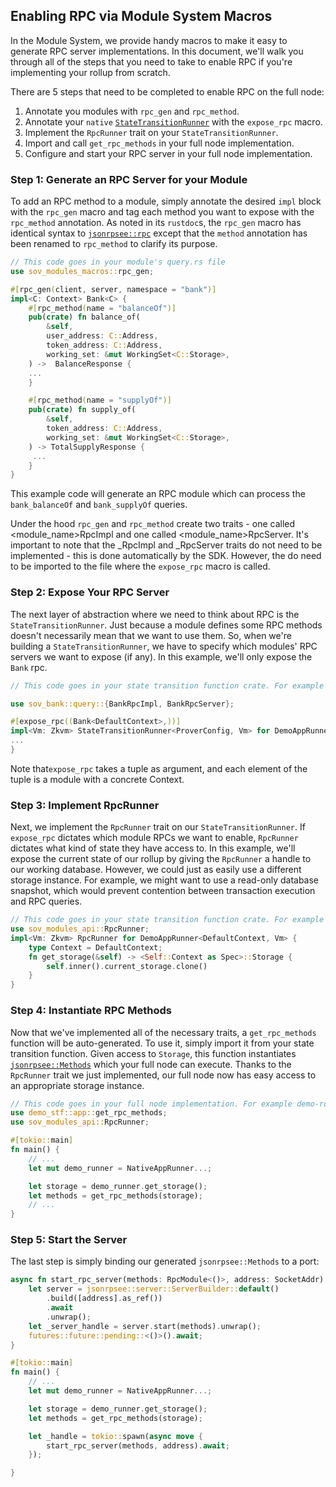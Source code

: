 ## Enabling RPC via Module System Macros

In the Module System, we provide handy macros to make it easy to generate RPC server implementations. In this document,
we'll walk you through all of the steps that you need to take to enable RPC if you're implementing your rollup
from scratch.

There are 5 steps that need to be completed to enable RPC on the full node:

1. Annotate you modules with `rpc_gen` and `rpc_method`.
2. Annotate your `native` [`StateTransitionRunner`](../rollup-interface/src/state_machine/stf.rs) with the `expose_rpc` macro.
3. Implement the `RpcRunner` trait on your `StateTransitionRunner`.
4. Import and call `get_rpc_methods` in your full node implementation.
5. Configure and start your RPC server in your full node implementation.

### Step 1: Generate an RPC Server for your Module

To add an RPC method to a module, simply annotate the desired `impl` block with the `rpc_gen` macro and tag each
method you want to expose with the `rpc_method` annotation. As noted in its `rustdoc`s, the `rpc_gen` macro
has identical syntax to [`jsonrpsee::rpc`](https://docs.rs/jsonrpsee-proc-macros/0.18.2/jsonrpsee_proc_macros/attr.rpc.html)
except that the `method` annotation has been renamed to `rpc_method` to clarify its purpose.

```rust
// This code goes in your module's query.rs file
use sov_modules_macros::rpc_gen;

#[rpc_gen(client, server, namespace = "bank")]
impl<C: Context> Bank<C> {
    #[rpc_method(name = "balanceOf")]
    pub(crate) fn balance_of(
        &self,
        user_address: C::Address,
        token_address: C::Address,
        working_set: &mut WorkingSet<C::Storage>,
    ) ->  BalanceResponse {
    ...
    }

    #[rpc_method(name = "supplyOf")]
    pub(crate) fn supply_of(
        &self,
        token_address: C::Address,
        working_set: &mut WorkingSet<C::Storage>,
    ) -> TotalSupplyResponse {
     ...
    }
}
```

This example code will generate an RPC module which can process the `bank_balanceOf` and `bank_supplyOf` queries.

Under the hood `rpc_gen` and `rpc_method` create two traits - one called <module_name>RpcImpl and one called <module_name>RpcServer.
It's important to note that the \_RpcImpl and \_RpcServer traits do not need to be implemented - this is done automatically by the SDK.
However, the do need to be imported to the file where the `expose_rpc` macro is called.

### Step 2: Expose Your RPC Server

The next layer of abstraction where we need to think about RPC is the `StateTransitionRunner`. Just because a module defines
some RPC methods doesn't necessarily mean that we want to use them. So, when we're building a `StateTransitionRunner`, we have
to specify which modules' RPC servers we want to expose (if any). In this example, we'll only expose the `Bank` rpc.

```rust
// This code goes in your state transition function crate. For example demo-stf/app.rs

use sov_bank::query::{BankRpcImpl, BankRpcServer};

#[expose_rpc((Bank<DefaultContext>,))]
impl<Vm: Zkvm> StateTransitionRunner<ProverConfig, Vm> for DemoAppRunner<DefaultContext, Vm> {
...
}
```

Note that`expose_rpc` takes a tuple as argument, and each element of the tuple is a module with a concrete Context.

### Step 3: Implement RpcRunner

Next, we implement the `RpcRunner` trait on our `StateTransitionRunner`. If `expose_rpc` dictates which module RPCs we want to
enable, `RpcRunner` dictates what kind of state they have access to. In this example, we'll expose the current state of our
rollup by giving the `RpcRunner` a handle to our working database. However, we could just as easily use a different storage instance.
For example, we might want to use a read-only database snapshot, which would prevent contention between transaction execution
and RPC queries.

```rust
// This code goes in your state transition function crate. For example demo-stf/app.rs
use sov_modules_api::RpcRunner;
impl<Vm: Zkvm> RpcRunner for DemoAppRunner<DefaultContext, Vm> {
    type Context = DefaultContext;
    fn get_storage(&self) -> <Self::Context as Spec>::Storage {
        self.inner().current_storage.clone()
    }
}
```

### Step 4: Instantiate RPC Methods

Now that we've implemented all of the necessary traits, a `get_rpc_methods` function will be auto-generated.
To use it, simply import it from your state transition function. Given access to `Storage`, this function instantiates
[`jsonrpsee::Methods`](https://docs.rs/jsonrpsee/latest/jsonrpsee/struct.Methods.html) which your full node can
execute. Thanks to the `RpcRunner` trait we just implemented, our full node now has easy access to an appropriate
storage instance.

```rust
// This code goes in your full node implementation. For example demo-rollup/main.rs
use demo_stf::app::get_rpc_methods;
use sov_modules_api::RpcRunner;

#[tokio::main]
fn main() {
	// ...
    let mut demo_runner = NativeAppRunner...;

    let storage = demo_runner.get_storage();
    let methods = get_rpc_methods(storage);
	// ...
}
```

### Step 5: Start the Server

The last step is simply binding our generated `jsonrpsee::Methods` to a port:

```rust
async fn start_rpc_server(methods: RpcModule<()>, address: SocketAddr) {
    let server = jsonrpsee::server::ServerBuilder::default()
        .build([address].as_ref())
        .await
        .unwrap();
    let _server_handle = server.start(methods).unwrap();
    futures::future::pending::<()>().await;
}

#[tokio::main]
fn main() {
	// ...
    let mut demo_runner = NativeAppRunner...;

    let storage = demo_runner.get_storage();
    let methods = get_rpc_methods(storage);

    let _handle = tokio::spawn(async move {
        start_rpc_server(methods, address).await;
    });

}
```
